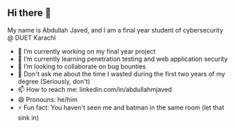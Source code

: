 ## Hi there 👋
My name is Abdullah Javed, and I am a final year student of cybersecurity @ DUET Karachi

- 🔭 I’m currently working on my final year project
- 🌱 I’m currently learning penetration testing and web application security
- 👯 I’m looking to collaborate on bug bounties
- 💬 Don't ask me about the time I wasted during the first two years of my degree (Seriously, don't)
- 📫 How to reach me: linkedin.com/in/abdullahmjaved
- 😄 Pronouns: he/him
- ⚡ Fun fact: You haven't seen me and batman in the same room (let that sink in)
